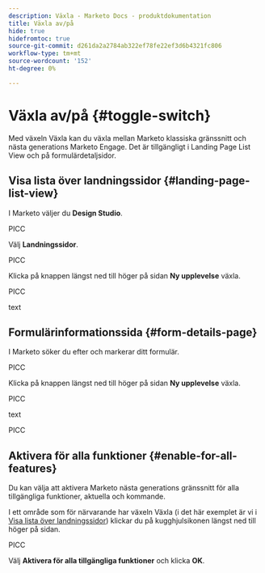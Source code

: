 ```yaml
---
description: Växla - Marketo Docs - produktdokumentation
title: Växla av/på
hide: true
hidefromtoc: true
source-git-commit: d261da2a2784ab322ef78fe22ef3d6b4321fc806
workflow-type: tm+mt
source-wordcount: '152'
ht-degree: 0%

---
```


# Växla av/på {#toggle-switch}

Med växeln Växla kan du växla mellan Marketo klassiska gränssnitt och nästa generations Marketo Engage. Det är tillgängligt i Landing Page List View och på formulärdetaljsidor.

## Visa lista över landningssidor {#landing-page-list-view}

I Marketo väljer du **Design Studio**.

PICC

Välj **Landningssidor**.

PICC

Klicka på knappen längst ned till höger på sidan **Ny upplevelse** växla.

PICC

text

## Formulärinformationssida {#form-details-page}

I Marketo söker du efter och markerar ditt formulär.

PICC

Klicka på knappen längst ned till höger på sidan **Ny upplevelse** växla.

PICC

text

PICC

## Aktivera för alla funktioner {#enable-for-all-features}

Du kan välja att aktivera Marketo nästa generations gränssnitt för alla tillgängliga funktioner, aktuella och kommande.

I ett område som för närvarande har växeln Växla (i det här exemplet är vi i [Visa lista över landningssidor](#landing-page-list-view)) klickar du på kugghjulsikonen längst ned till höger på sidan.

PICC

Välj **Aktivera för alla tillgängliga funktioner** och klicka **OK**.